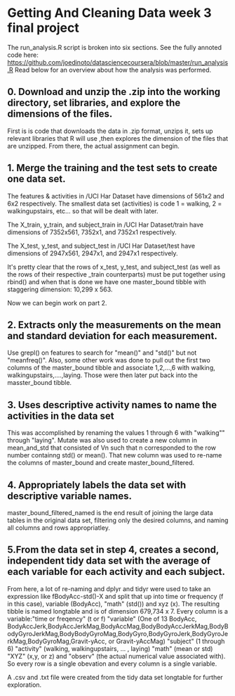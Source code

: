 # Getting And Cleaning Data week 3 final project

The run_analysis.R script is broken into six sections. 
See the fully annoted code here: https://github.com/joedinoto/datasciencecoursera/blob/master/run_analysis.R
Read below for an overview about how the analysis was performed.

## 0. Download and unzip the .zip into the working directory, set libraries, and explore the dimensions of the files. 

First is is code that downloads the data in .zip format, unzips it, sets up relevant libraries that R will use ,then explores the dimension of the files that are unzipped. From there, the actual assignment can begin.

## 1. Merge the training and the test sets to create one data set. 

The features & activities in /UCI Har Dataset have dimensions of 561x2 and 6x2 respectively. The smallest data set (activities) is code 1 = walking, 2 = walkingupstairs, etc... so that will be dealt with later. 

The X_train, y_train, and subject_train in /UCI Har Dataset/train have dimensions of 7352x561, 7352x1, and 7352x1 respectively.

The X_test, y_test, and subject_test in /UCI Har Dataset/test have dimensions of 2947x561, 2947x1, and 2947x1 respectively. 

It's pretty clear that the rows of x_test, y_test, and subject_test (as well as the rows of their respective _train counterparts) must be put together using rbind() and when that is done we have one master_bound tibble with staggering dimension: 10,299 x 563.

Now we can begin work on part 2. 

## 2. Extracts only the measurements on the mean and standard deviation for each measurement.

Use grepl() on features to search for "mean()" and "std()" but not "meanfreq()".
Also, some other work was done to pull out the first two columns of the master_bound tibble and associate 1,2,...,6 with walking, walkingupstairs,....,laying. Those were then later put back into the masster_bound tibble. 

## 3. Uses descriptive activity names to name the activities in the data set

This was accomplished by renaming the values 1 through 6 with "walking"" through "laying". Mutate was also used to create a new column in mean_and_std that consisted of Vn such that n corresponded to the row number containng std() or mean(). That new column was used to re-name the columns of master_bound and create master_bound_filtered. 

## 4. Appropriately labels the data set with descriptive variable names.

master_bound_filtered_named is the end result of joining the large data tables in the original data set, filtering only the desired columns, and naming all columns and rows appropriatley. 

## 5.From the data set in step 4, creates a second, independent tidy data set with the average of each variable for each activity and each subject.

From here, a lot of re-naming and dplyr and tidyr were used to take an expression like fBodyAcc-std()-X and split that up into time or frequency (f in this case), variable (BodyAcc), "math" (std()) and xyz (x). The resulting tibble is named longtable and is of dimension 679,734 x 7. Every column is a variable:"time or freqency" (t or f) "variable" (One of 13 BodyAcc, BodyAccJerk,BodyAccJerkMag,BodyAccMag,BodyBodyAccJerkMag,BodyBodyGyroJerkMag,BodyBodyGyroMag,BodyGyro,BodyGyroJerk,BodyGyroJerkMag,BodyGyroMag,Gravit-yAcc, or Gravit-yAccMag)  "subject" (1 through 6) "activity" (walking, walkingupstairs, ... , laying) "math" (mean or std) "XYZ" (x,y, or z) and "observ" (the actual numerical value associated with). So every row is a single obevation and every column is a single variable. 

A .csv and .txt file were created from the tidy data set longtable for further exploration. 